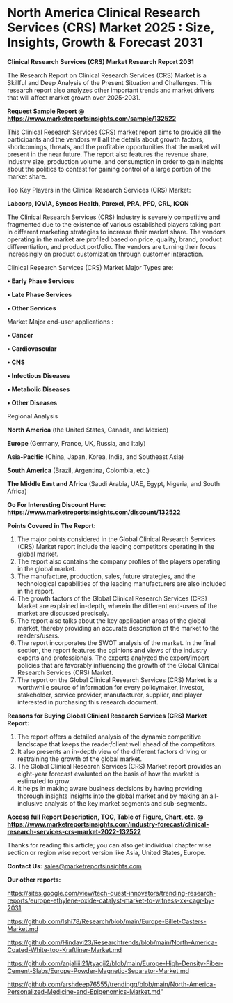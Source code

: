 # North America Clinical Research Services (CRS) Market 2025 : Size, Insights, Growth & Forecast 2031

<strong>Clinical Research Services (CRS) Market Research Report 2031</strong>

The Research Report on Clinical Research Services (CRS) Market is a Skillful and Deep Analysis of the Present Situation and Challenges. This research report also analyzes other important trends and market drivers that will affect market growth over 2025-2031.

<strong>Request Sample Report @ <a href=https://www.marketreportsinsights.com/sample/132522>https://www.marketreportsinsights.com/sample/132522</a></strong>

This Clinical Research Services (CRS) market report aims to provide all the participants and the vendors will all the details about growth factors, shortcomings, threats, and the profitable opportunities that the market will present in the near future. The report also features the revenue share, industry size, production volume, and consumption in order to gain insights about the politics to contest for gaining control of a large portion of the market share.

Top Key Players in the Clinical Research Services (CRS) Market:

<strong>Labcorp, IQVIA, Syneos Health, Parexel, PRA, PPD, CRL, ICON</strong>

The Clinical Research Services (CRS) Industry is severely competitive and fragmented due to the existence of various established players taking part in different marketing strategies to increase their market share. The vendors operating in the market are profiled based on price, quality, brand, product differentiation, and product portfolio. The vendors are turning their focus increasingly on product customization through customer interaction.

Clinical Research Services (CRS) Market Major Types are:

<strong>• Early Phase Services

• Late Phase Services

• Other Services</strong>

Market Major end-user applications :

<strong>• Cancer

• Cardiovascular

• CNS

• Infectious Diseases

• Metabolic Diseases

• Other Diseases</strong>

Regional Analysis

</u><strong><b>North America</b></strong> (the United States, Canada, and Mexico)

<strong><b>Europe </b></strong>(Germany, France, UK, Russia, and Italy)

<strong><b>Asia-Pacific</b></strong> (China, Japan, Korea, India, and Southeast Asia)

<strong><b>South America</b></strong> (Brazil, Argentina, Colombia, etc.)

<strong><b>The Middle East and Africa</b></strong> (Saudi Arabia, UAE, Egypt, Nigeria, and South Africa)

<strong>Go For Interesting Discount Here: <a href=https://www.marketreportsinsights.com/discount/132522>https://www.marketreportsinsights.com/discount/132522</a></strong>

<strong>Points Covered in The Report:</strong>
<ol>
  <li>The major points considered in the Global Clinical Research Services (CRS) Market report include the leading competitors operating in the global market.</li>
  <li>The report also contains the company profiles of the players operating in the global market.</li>
  <li>The manufacture, production, sales, future strategies, and the technological capabilities of the leading manufacturers are also included in the report.</li>
  <li>The growth factors of the Global Clinical Research Services (CRS) Market are explained in-depth, wherein the different end-users of the market are discussed precisely.</li>
  <li>The report also talks about the key application areas of the global market, thereby providing an accurate description of the market to the readers/users.</li>
  <li>The report incorporates the SWOT analysis of the market. In the final section, the report features the opinions and views of the industry experts and professionals. The experts analyzed the export/import policies that are favorably influencing the growth of the Global Clinical Research Services (CRS) Market.</li>
  <li>The report on the Global Clinical Research Services (CRS) Market is a worthwhile source of information for every policymaker, investor, stakeholder, service provider, manufacturer, supplier, and player interested in purchasing this research document.</li>
</ol>
<strong>Reasons for Buying Global Clinical Research Services (CRS) Market Report:</strong>

<ol>
  <li>The report offers a detailed analysis of the dynamic competitive landscape that keeps the reader/client well ahead of the competitors.</li>
  <li>It also presents an in-depth view of the different factors driving or restraining the growth of the global market.</li>
  <li>The Global Clinical Research Services (CRS) Market report provides an eight-year forecast evaluated on the basis of how the market is estimated to grow.</li>
  <li>It helps in making aware business decisions by having providing thorough insights insights into the global market and by making an all-inclusive analysis of the key market segments and sub-segments.</li>
</ol>
<strong>Access full Report Description, TOC, Table of Figure, Chart, etc. @ <a href=https://www.marketreportsinsights.com/industry-forecast/clinical-research-services-crs-market-2022-132522>https://www.marketreportsinsights.com/industry-forecast/clinical-research-services-crs-market-2022-132522</a></strong>


Thanks for reading this article; you can also get individual chapter wise section or region wise report version like Asia, United States, Europe.

<strong>Contact Us:</strong>
sales@marketreportsinsights.com

<strong>Our other reports:</strong>

<a href=https://sites.google.com/view/tech-quest-innovators/trending-research-reports/europe-ethylene-oxide-catalyst-market-to-witness-xx-cagr-by-2031>https://sites.google.com/view/tech-quest-innovators/trending-research-reports/europe-ethylene-oxide-catalyst-market-to-witness-xx-cagr-by-2031</a>

<a href=https://github.com/Ishi78/Research/blob/main/Europe-Billet-Casters-Market.md>https://github.com/Ishi78/Research/blob/main/Europe-Billet-Casters-Market.md</a>

<a href=https://github.com/Hindavi23/Researchtrends/blob/main/North-America-Coated-White-top-Kraftliner-Market.md>https://github.com/Hindavi23/Researchtrends/blob/main/North-America-Coated-White-top-Kraftliner-Market.md</a>

<a href=https://github.com/anjaliiii21/tyagii2/blob/main/Europe-High-Density-Fiber-Cement-Slabs/Europe-Powder-Magnetic-Separator-Market.md>https://github.com/anjaliiii21/tyagii2/blob/main/Europe-High-Density-Fiber-Cement-Slabs/Europe-Powder-Magnetic-Separator-Market.md</a>

<a href=https://github.com/arshdeep76555/trendingg/blob/main/North-America-Personalized-Medicine-and-Epigenomics-Market.md>https://github.com/arshdeep76555/trendingg/blob/main/North-America-Personalized-Medicine-and-Epigenomics-Market.md</a>"
